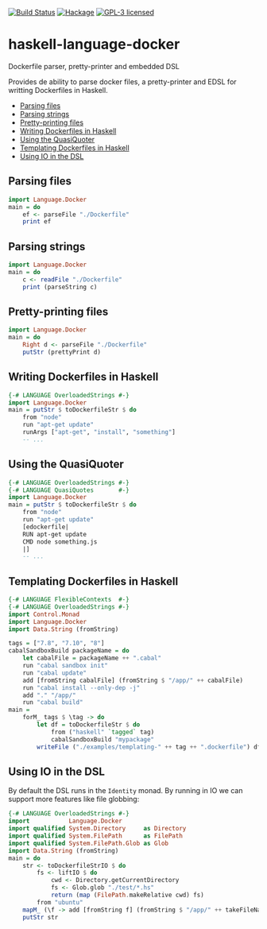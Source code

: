 [![Build Status][travis-img]][travis]
[![Hackage][hackage-img]][hackage]
[![GPL-3 licensed][license-img]][license]

# haskell-language-docker

Dockerfile parser, pretty-printer and embedded DSL

Provides de ability to parse docker files, a pretty-printer and EDSL for
writting Dockerfiles in Haskell.

- [Parsing files](#parsing-files)
- [Parsing strings](#parsing-strings)
- [Pretty-printing files](#pretty-printing-files)
- [Writing Dockerfiles in Haskell](#writing-dockerfiles-in-haskell)
- [Using the QuasiQuoter](#using-the-quasiquoter)
- [Templating Dockerfiles in Haskell](#templating-dockerfiles-in-haskell)
- [Using IO in the DSL](#using-io-in-the-dsl)

## Parsing files

```haskell
import Language.Docker
main = do
    ef <- parseFile "./Dockerfile"
    print ef
```

## Parsing strings

```haskell
import Language.Docker
main = do
    c <- readFile "./Dockerfile"
    print (parseString c)
```

## Pretty-printing files

```haskell
import Language.Docker
main = do
    Right d <- parseFile "./Dockerfile"
    putStr (prettyPrint d)
```

## Writing Dockerfiles in Haskell

```haskell
{-# LANGUAGE OverloadedStrings #-}
import Language.Docker
main = putStr $ toDockerfileStr $ do
    from "node"
    run "apt-get update"
    runArgs ["apt-get", "install", "something"]
    -- ...
```

## Using the QuasiQuoter

```haskell
{-# LANGUAGE OverloadedStrings #-}
{-# LANGUAGE QuasiQuotes       #-}
import Language.Docker
main = putStr $ toDockerfileStr $ do
    from "node"
    run "apt-get update"
    [edockerfile|
    RUN apt-get update
    CMD node something.js
    |]
    -- ...
```

## Templating Dockerfiles in Haskell

```haskell
{-# LANGUAGE FlexibleContexts  #-}
{-# LANGUAGE OverloadedStrings #-}
import Control.Monad
import Language.Docker
import Data.String (fromString)

tags = ["7.8", "7.10", "8"]
cabalSandboxBuild packageName = do
    let cabalFile = packageName ++ ".cabal"
    run "cabal sandbox init"
    run "cabal update"
    add [fromString cabalFile] (fromString $ "/app/" ++ cabalFile)
    run "cabal install --only-dep -j"
    add "." "/app/"
    run "cabal build"
main =
    forM_ tags $ \tag -> do
        let df = toDockerfileStr $ do
            from ("haskell" `tagged` tag)
            cabalSandboxBuild "mypackage"
        writeFile ("./examples/templating-" ++ tag ++ ".dockerfile") df
```

## Using IO in the DSL
By default the DSL runs in the `Identity` monad. By running in IO we can
support more features like file globbing:

```haskell
{-# LANGUAGE OverloadedStrings #-}
import           Language.Docker
import qualified System.Directory     as Directory
import qualified System.FilePath      as FilePath
import qualified System.FilePath.Glob as Glob
import Data.String (fromString)
main = do
    str <- toDockerfileStrIO $ do
        fs <- liftIO $ do
            cwd <- Directory.getCurrentDirectory
            fs <- Glob.glob "./test/*.hs"
            return (map (FilePath.makeRelative cwd) fs)
        from "ubuntu"
	mapM_ (\f -> add [fromString f] (fromString $ "/app/" ++ takeFileName f)) fs
    putStr str
```

[hackage-img]: https://img.shields.io/hackage/v/language-docker.svg
[hackage]: https://hackage.haskell.org/package/language-docker
[travis-img]: https://travis-ci.org/hadolint/language-docker.svg?branch=master
[travis]: https://travis-ci.org/hadolint/language-docker
[license-img]: https://img.shields.io/badge/license-GPL--3-blue.svg
[license]: https://tldrlegal.com/license/gnu-general-public-license-v3-(gpl-3)
